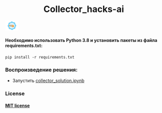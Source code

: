 <h1 align="center">  Collector_hacks-ai <h4 ><h4 >
<img src="https://github.com/Evgenkaz/collector_2022/blob/main/images/1-min.gif" height="32"/></h1>

#### Необходимо использовать Python 3.8 и установить пакеты из файла requirements.txt: 

  ``` pip install -r requirements.txt ```
  
### Воспроизведение решения:

*  Запустить [сollector_solution.ipynb](https://github.com/Evgenkaz/collector_2022/blob/main/collector_solution.ipynb)


### License
#### [MIT license](https://github.com/Evgenkaz/collector_2022/blob/main/LICENSE)
